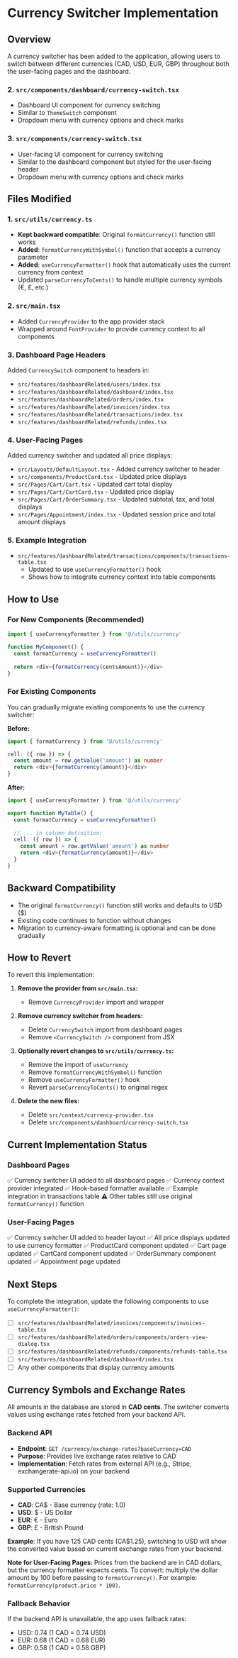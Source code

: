 # Currency Switcher Implementation

## Overview
A currency switcher has been added to the application, allowing users to switch between different currencies (CAD, USD, EUR, GBP) throughout both the user-facing pages and the dashboard.


### 2. `src/components/dashboard/currency-switch.tsx`
- Dashboard UI component for currency switching
- Similar to `ThemeSwitch` component
- Dropdown menu with currency options and check marks

### 3. `src/components/currency-switch.tsx`
- User-facing UI component for currency switching
- Similar to the dashboard component but styled for the user-facing header
- Dropdown menu with currency options and check marks

## Files Modified

### 1. `src/utils/currency.ts`
- **Kept backward compatible**: Original `formatCurrency()` function still works
- **Added**: `formatCurrencyWithSymbol()` function that accepts a currency parameter
- **Added**: `useCurrencyFormatter()` hook that automatically uses the current currency from context
- Updated `parseCurrencyToCents()` to handle multiple currency symbols (€, £, etc.)

### 2. `src/main.tsx`
- Added `CurrencyProvider` to the app provider stack
- Wrapped around `FontProvider` to provide currency context to all components

### 3. Dashboard Page Headers
Added `CurrencySwitch` component to headers in:
- `src/features/dashboardRelated/users/index.tsx`
- `src/features/dashboardRelated/dashboard/index.tsx`
- `src/features/dashboardRelated/orders/index.tsx`
- `src/features/dashboardRelated/invoices/index.tsx`
- `src/features/dashboardRelated/transactions/index.tsx`
- `src/features/dashboardRelated/refunds/index.tsx`

### 4. User-Facing Pages
Added currency switcher and updated all price displays:
- `src/Layouts/DefaultLayout.tsx` - Added currency switcher to header
- `src/components/ProductCard.tsx` - Updated price displays
- `src/Pages/Cart/Cart.tsx` - Updated cart total display
- `src/Pages/Cart/CartCard.tsx` - Updated price display
- `src/Pages/Cart/OrderSummary.tsx` - Updated subtotal, tax, and total displays
- `src/Pages/Appointment/index.tsx` - Updated session price and total amount displays

### 5. Example Integration
- `src/features/dashboardRelated/transactions/components/transactions-table.tsx` 
  - Updated to use `useCurrencyFormatter()` hook
  - Shows how to integrate currency context into table components

## How to Use

### For New Components (Recommended)
```typescript
import { useCurrencyFormatter } from '@/utils/currency'

function MyComponent() {
  const formatCurrency = useCurrencyFormatter()
  
  return <div>{formatCurrency(centsAmount)}</div>
}
```

### For Existing Components
You can gradually migrate existing components to use the currency switcher:

**Before:**
```typescript
import { formatCurrency } from '@/utils/currency'

cell: ({ row }) => {
  const amount = row.getValue('amount') as number
  return <div>{formatCurrency(amount)}</div>
}
```

**After:**
```typescript
import { useCurrencyFormatter } from '@/utils/currency'

export function MyTable() {
  const formatCurrency = useCurrencyFormatter()
  
  // ... in column definition:
  cell: ({ row }) => {
    const amount = row.getValue('amount') as number
    return <div>{formatCurrency(amount)}</div>
  }
}
```

## Backward Compatibility
- The original `formatCurrency()` function still works and defaults to USD ($)
- Existing code continues to function without changes
- Migration to currency-aware formatting is optional and can be done gradually

## How to Revert

To revert this implementation:

1. **Remove the provider from `src/main.tsx`:**
   - Remove `CurrencyProvider` import and wrapper

2. **Remove currency switcher from headers:**
   - Delete `CurrencySwitch` import from dashboard pages
   - Remove `<CurrencySwitch />` component from JSX

3. **Optionally revert changes to `src/utils/currency.ts`:**
   - Remove the import of `useCurrency` 
   - Remove `formatCurrencyWithSymbol()` function
   - Remove `useCurrencyFormatter()` hook
   - Revert `parseCurrencyToCents()` to original regex

4. **Delete the new files:**
   - Delete `src/context/currency-provider.tsx`
   - Delete `src/components/dashboard/currency-switch.tsx`

## Current Implementation Status

### Dashboard Pages
✅ Currency switcher UI added to all dashboard pages
✅ Currency context provider integrated
✅ Hook-based formatter available
✅ Example integration in transactions table
⚠️ Other tables still use original `formatCurrency()` function

### User-Facing Pages
✅ Currency switcher UI added to header layout
✅ All price displays updated to use currency formatter
✅ ProductCard component updated
✅ Cart page updated
✅ CartCard component updated
✅ OrderSummary component updated
✅ Appointment page updated

## Next Steps

To complete the integration, update the following components to use `useCurrencyFormatter()`:

- [ ] `src/features/dashboardRelated/invoices/components/invoices-table.tsx`
- [ ] `src/features/dashboardRelated/orders/components/orders-view-dialog.tsx`
- [ ] `src/features/dashboardRelated/refunds/components/refunds-table.tsx`
- [ ] `src/features/dashboardRelated/dashboard/index.tsx`
- [ ] Any other components that display currency amounts

## Currency Symbols and Exchange Rates

All amounts in the database are stored in **CAD cents**. The switcher converts values using exchange rates fetched from your backend API.

### Backend API
- **Endpoint**: `GET /currency/exchange-rates?baseCurrency=CAD`
- **Purpose**: Provides live exchange rates relative to CAD
- **Implementation**: Fetch rates from external API (e.g., Stripe, exchangerate-api.io) on your backend

### Supported Currencies
- **CAD**: CA$ - Base currency (rate: 1.0)
- **USD**: $ - US Dollar
- **EUR**: € - Euro
- **GBP**: £ - British Pound

**Example**: If you have 125 CAD cents (CA$1.25), switching to USD will show the converted value based on current exchange rates from your backend.

**Note for User-Facing Pages**: Prices from the backend are in CAD dollars, but the currency formatter expects cents. To convert: multiply the dollar amount by 100 before passing to `formatCurrency()`. For example: `formatCurrency(product.price * 100)`.

### Fallback Behavior
If the backend API is unavailable, the app uses fallback rates:
- USD: 0.74 (1 CAD = 0.74 USD)
- EUR: 0.68 (1 CAD = 0.68 EUR)
- GBP: 0.58 (1 CAD = 0.58 GBP)


